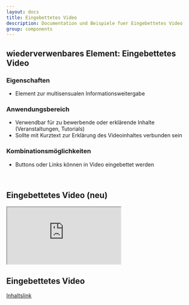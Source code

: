 ```yaml
---
layout: docs
title: Eingebettetes Video
description: Documentation und Beispiele fuer Eingebettetes Video
group: components
---
```


## wiederverwenbares Element: Eingebettetes Video
### Eigenschaften
* Element zur multisensualen Informationsweitergabe

### Anwendungsbereich
* Verwendbar für zu bewerbende oder erklärende Inhalte (Veranstaltungen, Tutorials)
* Sollte mit Kurztext zur Erklärung des Videoinhaltes verbunden sein

### Kombinationsmöglichkeiten
* Buttons oder Links können in Video eingebettet werden

<br/>

<!--- video -->
<section>
  <h1>Eingebettetes Video (neu)</h1>
  <section class="element-wrapper videolink-color">
    <div class="container">
      <div class="row">
        <div class="videolink-wrapper">
          <div class="embed-responsive embed-responsive-16by9">
            <!--- style="display: none;" -->
            <iframe class="embed-responsive-item" src="https://www.youtube.com/embed/WaFm4R4TzyQ"></iframe>
          </div>
        </div>
      </div>
    </div>
  </section>
</section>

<!--- video -->
<section>
  <h1>Eingebettetes Video</h1>
  <section class="custom-video-wrapper">
    <div class="container">
      <div class="row custom-article">
        <div class="embed-responsive embed-responsive-16by9" style="display: none;">
          <iframe class="embed-responsive-item" src="https://www.youtube.com/embed/WaFm4R4TzyQ"></iframe>
        </div>
        <a class="responsive-content-link" href="#">Inhaltslink</a>​
      </div>
    </div>
  </section>
</section>
